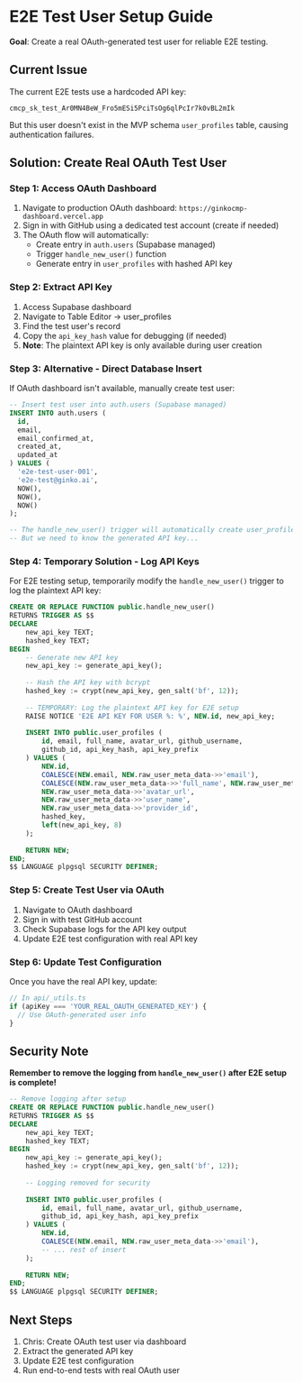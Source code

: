 # E2E Test User Setup Guide

**Goal**: Create a real OAuth-generated test user for reliable E2E testing.

## Current Issue

The current E2E tests use a hardcoded API key:
```
cmcp_sk_test_Ar0MN4BeW_Fro5mESi5PciTsOg6qlPcIr7k0vBL2mIk
```

But this user doesn't exist in the MVP schema `user_profiles` table, causing authentication failures.

## Solution: Create Real OAuth Test User

### Step 1: Access OAuth Dashboard
1. Navigate to production OAuth dashboard: `https://ginkocmp-dashboard.vercel.app`
2. Sign in with GitHub using a dedicated test account (create if needed)
3. The OAuth flow will automatically:
   - Create entry in `auth.users` (Supabase managed)
   - Trigger `handle_new_user()` function
   - Generate entry in `user_profiles` with hashed API key

### Step 2: Extract API Key
1. Access Supabase dashboard
2. Navigate to Table Editor → user_profiles
3. Find the test user's record
4. Copy the `api_key_hash` value for debugging (if needed)
5. **Note**: The plaintext API key is only available during user creation

### Step 3: Alternative - Direct Database Insert
If OAuth dashboard isn't available, manually create test user:

```sql
-- Insert test user into auth.users (Supabase managed)
INSERT INTO auth.users (
  id, 
  email, 
  email_confirmed_at,
  created_at,
  updated_at
) VALUES (
  'e2e-test-user-001',
  'e2e-test@ginko.ai', 
  NOW(),
  NOW(),
  NOW()
);

-- The handle_new_user() trigger will automatically create user_profiles entry
-- But we need to know the generated API key...
```

### Step 4: Temporary Solution - Log API Keys
For E2E testing setup, temporarily modify the `handle_new_user()` trigger to log the plaintext API key:

```sql
CREATE OR REPLACE FUNCTION public.handle_new_user()
RETURNS TRIGGER AS $$
DECLARE
    new_api_key TEXT;
    hashed_key TEXT;
BEGIN
    -- Generate new API key
    new_api_key := generate_api_key();
    
    -- Hash the API key with bcrypt
    hashed_key := crypt(new_api_key, gen_salt('bf', 12));
    
    -- TEMPORARY: Log the plaintext API key for E2E setup
    RAISE NOTICE 'E2E API KEY FOR USER %: %', NEW.id, new_api_key;
    
    INSERT INTO public.user_profiles (
        id, email, full_name, avatar_url, github_username, 
        github_id, api_key_hash, api_key_prefix
    ) VALUES (
        NEW.id,
        COALESCE(NEW.email, NEW.raw_user_meta_data->>'email'),
        COALESCE(NEW.raw_user_meta_data->>'full_name', NEW.raw_user_meta_data->>'name'),
        NEW.raw_user_meta_data->>'avatar_url',
        NEW.raw_user_meta_data->>'user_name',
        NEW.raw_user_meta_data->>'provider_id',
        hashed_key,
        left(new_api_key, 8)
    );
    
    RETURN NEW;
END;
$$ LANGUAGE plpgsql SECURITY DEFINER;
```

### Step 5: Create Test User via OAuth
1. Navigate to OAuth dashboard
2. Sign in with test GitHub account  
3. Check Supabase logs for the API key output
4. Update E2E test configuration with real API key

### Step 6: Update Test Configuration
Once you have the real API key, update:

```typescript
// In api/_utils.ts
if (apiKey === 'YOUR_REAL_OAUTH_GENERATED_KEY') {
  // Use OAuth-generated user info
}
```

## Security Note

**Remember to remove the logging from `handle_new_user()` after E2E setup is complete!**

```sql
-- Remove logging after setup
CREATE OR REPLACE FUNCTION public.handle_new_user()
RETURNS TRIGGER AS $$
DECLARE
    new_api_key TEXT;
    hashed_key TEXT;
BEGIN
    new_api_key := generate_api_key();
    hashed_key := crypt(new_api_key, gen_salt('bf', 12));
    
    -- Logging removed for security
    
    INSERT INTO public.user_profiles (
        id, email, full_name, avatar_url, github_username, 
        github_id, api_key_hash, api_key_prefix
    ) VALUES (
        NEW.id,
        COALESCE(NEW.email, NEW.raw_user_meta_data->>'email'),
        -- ... rest of insert
    );
    
    RETURN NEW;
END;
$$ LANGUAGE plpgsql SECURITY DEFINER;
```

## Next Steps

1. Chris: Create OAuth test user via dashboard
2. Extract the generated API key  
3. Update E2E test configuration
4. Run end-to-end tests with real OAuth user